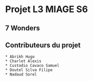 # Projet L3 MIAGE S6

## 7 Wonders

## Contributeurs du projet

    * Abrikh Hugo
    * Charlet Alexis
    * Custodio Cavaco Samuel
    * Doutel Silva Filipe
    * Nadaud Sorel
